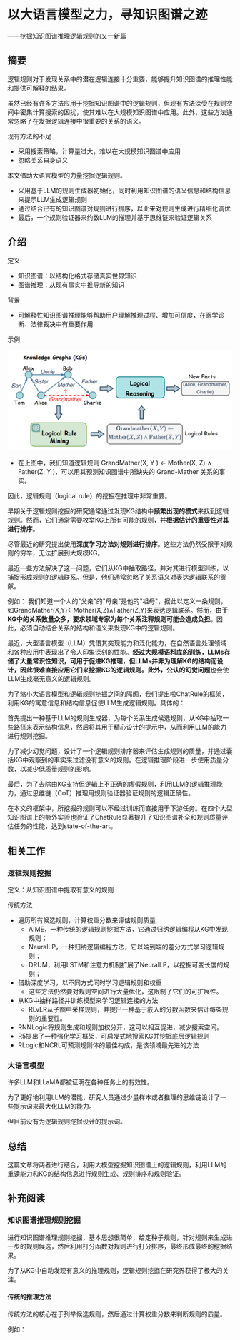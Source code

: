 # 以大语言模型之力，寻知识图谱之迹

——挖掘知识图谱推理逻辑规则的又一新篇

## 摘要

逻辑规则对于发现关系中的潜在逻辑连接十分重要，能够提升知识图谱的推理性能和提供可解释的结果。

虽然已经有许多方法应用于挖掘知识图谱中的逻辑规则，但现有方法深受在规则空间中密集计算搜索的困扰，使其难以在大规模知识图谱中应用。此外，这些方法通常忽略了在发掘逻辑连接中很重要的关系的语义。


现有方法的不足
* 采用搜索策略，计算量过大，难以在大规模知识图谱中应用
* 忽略关系自身语义

本文借助大语言模型的力量挖掘逻辑规则。
* 采用基于LLM的规则生成器初始化，同时利用知识图谱的语义信息和结构信息来提示LLM生成逻辑规则
* 通过结合已有的知识图谱对规则进行排序，以此来对规则生成进行精细化调优
* 最后，一个规则验证器来约数LLM的推理并基于思维链来验证逻辑关系

## 介绍

定义
* 知识图谱：以结构化格式存储真实世界知识
* 图谱推理：从现有事实中推导新的知识

背景
* 可解释性知识图谱推理能够帮助用户理解推理过程、增加可信度，在医学诊断、法律裁决中有重要作用

示例

![Alt text](_img/kg-reasoning-fig1.png)

* 在上图中，我们知道逻辑规则 GrandMather(X, Y ) ← Mother(X, Z) ∧ Father(Z, Y )，可以用其预测知识图谱中所缺失的 Grand-Mather 关系的事实。

因此，逻辑规则（logical rule）的挖掘在推理中非常重要。

早期关于逻辑规则挖掘的研究通常通过发现KG结构中**频繁出现的模式**来找到逻辑规则。然而，它们通常需要枚举KG上所有可能的规则，并**根据估计的重要性对其进行排序**。

尽管最近的研究提出使用**深度学习方法对规则进行排序**。这些方法仍然受限于对规则的穷举，无法扩展到大规模KG。 

最近一些方法解决了这一问题，它们从KG中抽取路径，并对其进行模型训练，以捕捉形成规则的逻辑联系。但是，他们通常忽略了关系语义对表达逻辑联系的贡献。

例如：
我们知道一个人的"父亲"的"母亲"是他的"祖母"，据此以定义一条规则，如GrandMather(X,Y)←Mother(X,Z)∧Father(Z,Y)来表达逻辑联系。然而，**由于KG中的关系数量众多，要求领域专家为每个关系注释规则可能会造成负担**。因此，必须自动结合关系的结构和语义来发现KG中的逻辑规则。

最近，大型语言模型（LLM）凭借其突现能力和泛化能力，在自然语言处理领域和各种应用中表现出了令人印象深刻的性能。**经过大规模语料库的训练，LLMs存储了大量常识性知识，可用于促进KG推理，但LLMs并非为理解KG的结构而设计，因此很难直接应用它们来挖掘KG的逻辑规则。**此外，公认的**幻觉问题**也会使LLM生成毫无意义的逻辑规则。

为了缩小大语言模型和逻辑规则挖掘之间的隔阂，我们提出啦ChatRule的框架，利用KG的寓意信息和结构信息促使LLM生成逻辑规则。具体的：

首先提出一种基于LLM的规则生成器，为每个关系生成候选规则，从KG中抽取一些路径来表示结构信息，然后将其用于精心设计的提示中，从而利用LLM的能力进行规则挖掘。

为了减少幻觉问题，设计了一个逻辑规则排序器来评估生成规则的质量，并通过囊括KG中观察到的事实来过滤没有意义的规则。在逻辑推理阶段进一步使用质量分数，以减少低质量规则的影响。

最后，为了去除由KG支持但逻辑上不正确的虚假规则，利用LLM的逻辑推理能力，通过思维链（CoT）推理用规则验证器验证规则的逻辑正确性。

在本文的框架中，所挖掘的规则可以不经过训练而直接用于下游任务。在四个大型知识图谱上的额外实验也验证了ChatRule显著提升了知识图谱补全和规则质量评估任务的性能，达到state-of-the-art。

## 相关工作

### 逻辑规则挖掘

定义：从知识图谱中提取有意义的规则

传统方法
* 遍历所有候选规则，计算权重分数来评估规则质量
  * AIME，一种传统的逻辑规则挖掘方法，它通过归纳逻辑编程从KG中发现规则；
  * NeuralLP，一种归纳逻辑编程方法，它以端到端的差分方式学习逻辑规则；
  * DRUM，利用LSTM和注意力机制扩展了NeuralLP，以挖掘可变长度的规则；
* 借助深度学习，以不同方式同时学习逻辑规则和权重
  * 这些方法仍然要对规则空间进行大量优化，这限制了它们的可扩展性。
* 从KG中抽样路径并训练模型来学习逻辑连接的方法
  * RLvLR从子图中采样规则，并提出一种基于嵌入的分数函数来估计每条规则的重要性。
* RNNLogic将规则生成和规则加权分开，这可以相互促进，减少搜索空间。
* R5提出了一种强化学习框架，可启发式地搜索KG并挖掘底层逻辑规则
* RLogic和NCRL可预测规则体的最佳构成，是该领域最先进的方法

### 大语言模型

许多LLM和LLaMA都被证明在各种任务上的有效性。

为了更好地利用LLM的潜能，研究人员通过少量样本或者推理的思维链设计了一些提示词来最大化LLM的能力。

但目前没有为逻辑规则挖掘设计的提示词。

## 总结

这篇文章将两者进行结合，利用大模型挖掘知识图谱上的逻辑规则，利用LLM的重读能力和KG的结构信息进行规则生成、规则排序和规则验证。

## 补充阅读

### 知识图谱推理规则挖掘


进行知识图谱推理规则挖掘，基本思想很简单，给定种子规则，针对规则来生成进一步的规则候选，然后利用打分函数对规则进行打分排序，最终形成最终的挖掘结果。

为了从KG中自动发现有意义的推理规则，逻辑规则挖掘在研究界获得了极大的关注。

#### 传统的推理方法

传统方法的核心在于列举候选规则，然后通过计算权重分数来判断规则的质量。

例如：




